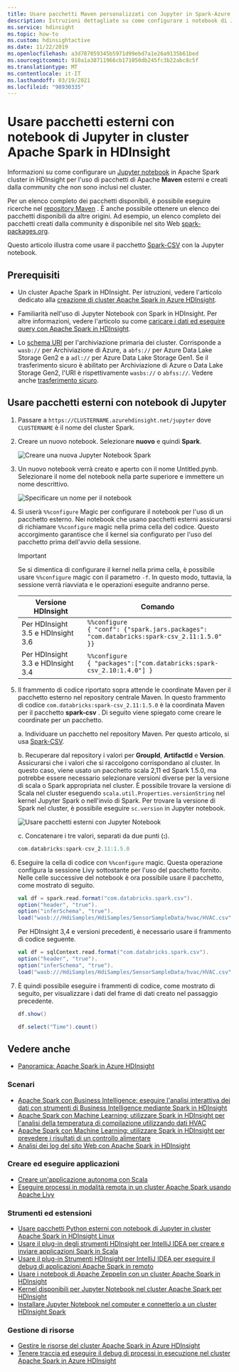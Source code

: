 ```yaml
---
title: Usare pacchetti Maven personalizzati con Jupyter in Spark-Azure HDInsight
description: Istruzioni dettagliate su come configurare i notebook di Jupyter disponibili con i cluster HDInsight Spark per l'uso di pacchetti Maven personalizzati.
ms.service: hdinsight
ms.topic: how-to
ms.custom: hdinsightactive
ms.date: 11/22/2019
ms.openlocfilehash: a3d787059345b5971d99ebd7a1e26a9135b61bed
ms.sourcegitcommit: 910a1a38711966cb171050db245fc3b22abc8c5f
ms.translationtype: MT
ms.contentlocale: it-IT
ms.lasthandoff: 03/19/2021
ms.locfileid: "98930335"
---
```

# <a name="use-external-packages-with-jupyter-notebooks-in-apache-spark-clusters-on-hdinsight"></a>Usare pacchetti esterni con notebook di Jupyter in cluster Apache Spark in HDInsight

Informazioni su come configurare un [Jupyter notebook](https://jupyter.org/) in Apache Spark cluster in HDInsight per l'uso di pacchetti di Apache **Maven** esterni e creati dalla community che non sono inclusi nel cluster.

Per un elenco completo dei pacchetti disponibili, è possibile eseguire ricerche nel [repository Maven](https://search.maven.org/) . È anche possibile ottenere un elenco dei pacchetti disponibili da altre origini. Ad esempio, un elenco completo dei pacchetti creati dalla community è disponibile nel sito Web [spark-packages.org](https://spark-packages.org/).

Questo articolo illustra come usare il pacchetto [Spark-CSV](https://search.maven.org/#artifactdetails%7Ccom.databricks%7Cspark-csv_2.10%7C1.4.0%7Cjar) con la Jupyter notebook.

## <a name="prerequisites"></a>Prerequisiti

* Un cluster Apache Spark in HDInsight. Per istruzioni, vedere l'articolo dedicato alla [creazione di cluster Apache Spark in Azure HDInsight](apache-spark-jupyter-spark-sql.md).

* Familiarità nell'uso di Jupyter Notebook con Spark in HDInsight. Per altre informazioni, vedere l'articolo su come [caricare i dati ed eseguire query con Apache Spark in HDInsight](./apache-spark-load-data-run-query.md).

* Lo [schema URI](../hdinsight-hadoop-linux-information.md#URI-and-scheme) per l'archiviazione primaria dei cluster. Corrisponde a `wasb://` per Archiviazione di Azure, a `abfs://` per Azure Data Lake Storage Gen2 e a `adl://` per Azure Data Lake Storage Gen1. Se il trasferimento sicuro è abilitato per Archiviazione di Azure o Data Lake Storage Gen2, l'URI è rispettivamente `wasbs://` o `abfss://`. Vedere anche [trasferimento sicuro](../../storage/common/storage-require-secure-transfer.md).

## <a name="use-external-packages-with-jupyter-notebooks"></a>Usare pacchetti esterni con notebook di Jupyter

1. Passare a `https://CLUSTERNAME.azurehdinsight.net/jupyter` dove `CLUSTERNAME` è il nome del cluster Spark.

1. Creare un nuovo notebook. Selezionare **nuovo** e quindi **Spark**.

    ![Creare una nuova Jupyter Notebook Spark](./media/apache-spark-jupyter-notebook-use-external-packages/hdinsight-spark-create-notebook.png "Crea una nuova Jupyter Notebook")

1. Un nuovo notebook verrà creato e aperto con il nome Untitled.pynb. Selezionare il nome del notebook nella parte superiore e immettere un nome descrittivo.

    ![Specificare un nome per il notebook](./media/apache-spark-jupyter-notebook-use-external-packages/hdinsight-spark-name-notebook.png "Specificare un nome per il notebook")

1. Si userà `%%configure` Magic per configurare il notebook per l'uso di un pacchetto esterno. Nei notebook che usano pacchetti esterni assicurarsi di richiamare `%%configure` magic nella prima cella del codice. Questo accorgimento garantisce che il kernel sia configurato per l'uso del pacchetto prima dell'avvio della sessione.

    >[!IMPORTANT]  
    >Se si dimentica di configurare il kernel nella prima cella, è possibile usare `%%configure` magic con il parametro `-f`. In questo modo, tuttavia, la sessione verrà riavviata e le operazioni eseguite andranno perse.

    | Versione HDInsight | Comando |
    |-------------------|---------|
    | Per HDInsight 3.5 e HDInsight 3.6 | `%%configure`<br>`{ "conf": {"spark.jars.packages": "com.databricks:spark-csv_2.11:1.5.0" }}`|
    |Per HDInsight 3.3 e HDInsight 3.4 | `%%configure` <br>`{ "packages":["com.databricks:spark-csv_2.10:1.4.0"] }`|

1. Il frammento di codice riportato sopra attende le coordinate Maven per il pacchetto esterno nel repository centrale Maven. In questo frammento di codice `com.databricks:spark-csv_2.11:1.5.0` è la coordinata Maven per il pacchetto **spark-csv** . Di seguito viene spiegato come creare le coordinate per un pacchetto.

    a. Individuare un pacchetto nel repository Maven. Per questo articolo, si usa [Spark-CSV](https://mvnrepository.com/artifact/com.databricks/spark-csv).

    b. Recuperare dal repository i valori per **GroupId**, **ArtifactId** e **Version**. Assicurarsi che i valori che si raccolgono corrispondano al cluster. In questo caso, viene usato un pacchetto scala 2,11 ed Spark 1.5.0, ma potrebbe essere necessario selezionare versioni diverse per la versione di scala o Spark appropriata nel cluster. È possibile trovare la versione di Scala nel cluster eseguendo `scala.util.Properties.versionString` nel kernel Jupyter Spark o nell'invio di Spark. Per trovare la versione di Spark nel cluster, è possibile eseguire `sc.version` in Jupyter notebook.

    ![Usare pacchetti esterni con Jupyter Notebook](./media/apache-spark-jupyter-notebook-use-external-packages/use-external-packages-with-jupyter.png "Usare pacchetti esterni con Jupyter Notebook")

    c. Concatenare i tre valori, separati da due punti (**:**).

    ```scala
    com.databricks:spark-csv_2.11:1.5.0
    ```

1. Eseguire la cella di codice con `%%configure` magic. Questa operazione configura la sessione Livy sottostante per l'uso del pacchetto fornito. Nelle celle successive del notebook è ora possibile usare il pacchetto, come mostrato di seguito.

    ```scala
    val df = spark.read.format("com.databricks.spark.csv").
    option("header", "true").
    option("inferSchema", "true").
    load("wasb:///HdiSamples/HdiSamples/SensorSampleData/hvac/HVAC.csv")
    ```

    Per HDInsight 3,4 e versioni precedenti, è necessario usare il frammento di codice seguente.

    ```scala
    val df = sqlContext.read.format("com.databricks.spark.csv").
    option("header", "true").
    option("inferSchema", "true").
    load("wasb:///HdiSamples/HdiSamples/SensorSampleData/hvac/HVAC.csv")
    ```

1. È quindi possibile eseguire i frammenti di codice, come mostrato di seguito, per visualizzare i dati del frame di dati creato nel passaggio precedente.

    ```scala
    df.show()
   
    df.select("Time").count()
    ```

## <a name="see-also"></a><a name="seealso"></a>Vedere anche

* [Panoramica: Apache Spark in Azure HDInsight](apache-spark-overview.md)

### <a name="scenarios"></a>Scenari

* [Apache Spark con Business Intelligence: eseguire l'analisi interattiva dei dati con strumenti di Business Intelligence mediante Spark in HDInsight](apache-spark-use-bi-tools.md)
* [Apache Spark con Machine Learning: utilizzare Spark in HDInsight per l'analisi della temperatura di compilazione utilizzando dati HVAC](apache-spark-ipython-notebook-machine-learning.md)
* [Apache Spark con Machine Learning: utilizzare Spark in HDInsight per prevedere i risultati di un controllo alimentare](apache-spark-machine-learning-mllib-ipython.md)
* [Analisi dei log del sito Web con Apache Spark in HDInsight](apache-spark-custom-library-website-log-analysis.md)

### <a name="create-and-run-applications"></a>Creare ed eseguire applicazioni

* [Creare un'applicazione autonoma con Scala](apache-spark-create-standalone-application.md)
* [Eseguire processi in modalità remota in un cluster Apache Spark usando Apache Livy](apache-spark-livy-rest-interface.md)

### <a name="tools-and-extensions"></a>Strumenti ed estensioni

* [Usare pacchetti Python esterni con notebook di Jupyter in cluster Apache Spark in HDInsight Linux](apache-spark-python-package-installation.md)
* [Usare il plug-in degli strumenti HDInsight per IntelliJ IDEA per creare e inviare applicazioni Spark in Scala](apache-spark-intellij-tool-plugin.md)
* [Usare il plug-in Strumenti HDInsight per IntelliJ IDEA per eseguire il debug di applicazioni Apache Spark in remoto](apache-spark-intellij-tool-plugin-debug-jobs-remotely.md)
* [Usare i notebook di Apache Zeppelin con un cluster Apache Spark in HDInsight](apache-spark-zeppelin-notebook.md)
* [Kernel disponibili per Jupyter Notebook nel cluster Apache Spark per HDInsight](apache-spark-jupyter-notebook-kernels.md)
* [Installare Jupyter Notebook nel computer e connetterlo a un cluster HDInsight Spark](apache-spark-jupyter-notebook-install-locally.md)

### <a name="manage-resources"></a>Gestione di risorse

* [Gestire le risorse del cluster Apache Spark in Azure HDInsight](apache-spark-resource-manager.md)
* [Tenere traccia ed eseguire il debug di processi in esecuzione nel cluster Apache Spark in Azure HDInsight](apache-spark-job-debugging.md)
